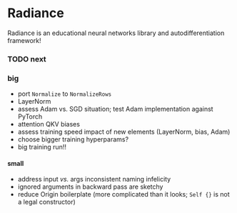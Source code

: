 # Radiance

Radiance is an educational neural networks library and autodifferentiation framework!

### TODO next

### big

 * port `Normalize` to `NormalizeRows`
 * LayerNorm
 * assess Adam vs. SGD situation; test Adam implementation against PyTorch
 * attention QKV biases
 * assess training speed impact of new elements (LayerNorm, bias, Adam)
 * choose bigger training hyperparams?
 * big training run!!

#### small

 * address input _vs._ args inconsistent naming infelicity
 * ignored arguments in backward pass are sketchy
 * reduce Origin boilerplate (more complicated than it looks; `Self {}` is not a legal constructor)
